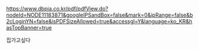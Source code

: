 https://www.dbpia.co.kr/pdf/pdfView.do?nodeId=NODE11183871&googleIPSandBox=false&mark=0&ipRange=false&b2cLoginYN=false&isPDFSizeAllowed=true&accessgl=Y&language=ko_KR&hasTopBanner=true

집가고싶다